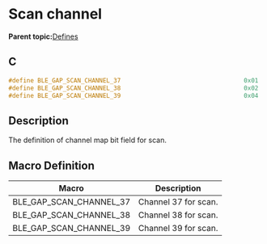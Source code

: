 # Scan channel

**Parent topic:**[Defines](GUID-9781CD29-3C4B-41EE-8F98-355D2AA99482.md)

## C

```c
#define BLE_GAP_SCAN_CHANNEL_37                                  0x01
#define BLE_GAP_SCAN_CHANNEL_38                                  0x02
#define BLE_GAP_SCAN_CHANNEL_39                                  0x04
```

## Description

The definition of channel map bit field for scan.

## Macro Definition

|Macro|Description|
|-----|-----------|
|BLE\_GAP\_SCAN\_CHANNEL\_37|Channel 37 for scan.|
|BLE\_GAP\_SCAN\_CHANNEL\_38|Channel 38 for scan.|
|BLE\_GAP\_SCAN\_CHANNEL\_39|Channel 39 for scan.|

